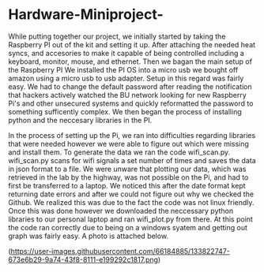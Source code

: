# Hardware-Miniproject-

While putting together our project, we initially started by taking the Raspberry PI out of the kit and setting it up. After attaching the needed heat syncs, and accesories to make it capable of being controlled including a keyboard, monitor, mouse, and ethernet. Then we bagan the main setup of the Raspberry PI We installed the PI OS into a micro usb we bought off amazon using a micro usb to usb adapter. Setup in this regard was fairly easy. We had to change the default password after reading the notification that hackers actively watched the BU network looking for new Raspberry Pi's and other unsecured systems and quickly reformatted the password to something sufficently complex. We then began the process of installing python and the neccesary libraries in the PI.

In the process of setting up the Pi, we ran into difficulties regarding libraries that were needed however we were able to figure out which were missing and install them. To generate the data we ran the code wifi_scan.py. wifi_scan.py scans for wifi signals a set number of times and saves the data in json format to a file. We were unware that plotting our data, which was retrieved in the lab by the highway, was not possible on the Pi, and had to first be transferred to a laptop. We noticed this after the date format kept returning date errors and after we could not figure out why we checked the Github. We realized this was due to the fact the code was not linux friendly. Once this was done however we downloaded the neccessary python libraries to our personal laptop and ran wifi_plot.py from there. At this point the code ran correctly due to being on a windows syatem and getting out graph was fairly easy. A photo is attached below.

(https://user-images.githubusercontent.com/66184885/133822747-673e6b29-9a74-43f8-8111-e199292c1817.png)
